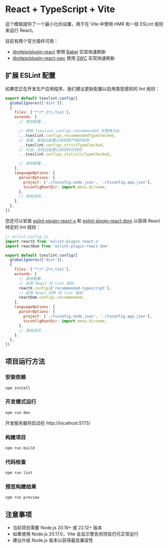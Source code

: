 # React + TypeScript + Vite

这个模板提供了一个最小化的设置，用于在 Vite 中使用 HMR 和一些 ESLint 规则来运行 React。

目前有两个官方插件可用：

- [@vitejs/plugin-react](https://github.com/vitejs/vite-plugin-react/blob/main/packages/plugin-react) 使用 [Babel](https://babeljs.io/) 实现快速刷新
- [@vitejs/plugin-react-swc](https://github.com/vitejs/vite-plugin-react/blob/main/packages/plugin-react-swc) 使用 [SWC](https://swc.rs/) 实现快速刷新

## 扩展 ESLint 配置

如果您正在开发生产应用程序，我们建议更新配置以启用类型感知的 lint 规则：

```js
export default tseslint.config([
  globalIgnores(['dist']),
  {
    files: ['**/*.{ts,tsx}'],
    extends: [
      // 其他配置...

      // 移除 tseslint.configs.recommended 并替换为此
      ...tseslint.configs.recommendedTypeChecked,
      // 或者，使用此配置以获得更严格的规则
      ...tseslint.configs.strictTypeChecked,
      // 可选，添加此配置以获得样式规则
      ...tseslint.configs.stylisticTypeChecked,

      // 其他配置...
    ],
    languageOptions: {
      parserOptions: {
        project: ['./tsconfig.node.json', './tsconfig.app.json'],
        tsconfigRootDir: import.meta.dirname,
      },
      // 其他选项...
    },
  },
])
```

您还可以安装 [eslint-plugin-react-x](https://github.com/Rel1cx/eslint-react/tree/main/packages/plugins/eslint-plugin-react-x) 和 [eslint-plugin-react-dom](https://github.com/Rel1cx/eslint-react/tree/main/packages/plugins/eslint-plugin-react-dom) 以获得 React 特定的 lint 规则：

```js
// eslint.config.js
import reactX from 'eslint-plugin-react-x'
import reactDom from 'eslint-plugin-react-dom'

export default tseslint.config([
  globalIgnores(['dist']),
  {
    files: ['**/*.{ts,tsx}'],
    extends: [
      // 其他配置...
      // 启用 React 的 lint 规则
      reactX.configs['recommended-typescript'],
      // 启用 React DOM 的 lint 规则
      reactDom.configs.recommended,
    ],
    languageOptions: {
      parserOptions: {
        project: ['./tsconfig.node.json', './tsconfig.app.json'],
        tsconfigRootDir: import.meta.dirname,
      },
      // 其他选项...
    },
  },
])
```

## 项目运行方法

### 安装依赖
```bash
npm install
```

### 开发模式运行
```bash
npm run dev
```

开发服务器将启动在 http://localhost:5173/

### 构建项目
```bash
npm run build
```

### 代码检查
```bash
npm run lint
```

### 预览构建结果
```bash
npm run preview
```

## 注意事项

- 当前项目需要 Node.js 20.19+ 或 22.12+ 版本
- 如果使用 Node.js 20.17.0，Vite 会显示警告但项目仍可正常运行
- 建议升级 Node.js 版本以获得最佳兼容性

